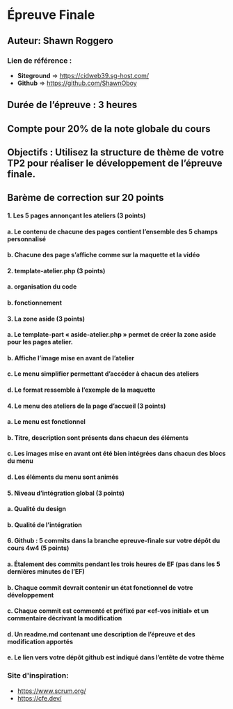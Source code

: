 # Épreuve Finale

## Auteur: Shawn Roggero

### Lien de référence :
  - **Siteground** => https://cidweb39.sg-host.com/
  - **Github** => https://github.com/ShawnOboy
 
## Durée de l’épreuve : 3 heures  
## Compte pour 20% de la note globale du cours
## Objectifs :  Utilisez la structure de thème de votre TP2 pour réaliser le développement de l’épreuve finale.

## Barème de correction sur 20 points
#### 1.	Les 5 pages annonçant les ateliers (3 points)        
#### a.	Le contenu de chacune des pages contient l’ensemble des 5 champs personnalisé
#### b.	Chacune des page s’affiche comme sur la maquette et la vidéo

#### 2.	template-atelier.php (3 points) 
#### a.	organisation du code
#### b.	fonctionnement

#### 3.	La zone aside (3 points)
#### a.	Le template-part « aside-atelier.php » permet de créer la zone aside pour les pages atelier.
#### b.	Affiche l’image mise en avant de l’atelier
#### c.	Le menu simplifier permettant d’accéder à chacun des ateliers
#### d.	Le format ressemble à l’exemple de la maquette

#### 4.	Le menu des ateliers de la page d’accueil (3 points)
#### a.	Le menu est fonctionnel
#### b.	Titre, description sont présents dans chacun des éléments 
#### c.	Les images mise en avant ont été bien intégrées dans chacun des blocs du menu
#### d.	Les éléments du menu sont animés

#### 5.	Niveau d’intégration global (3 points)
#### a.	Qualité du design
#### b.	Qualité de l’intégration

#### 6.	Github : 5 commits dans la branche epreuve-finale sur votre dépôt du cours 4w4 (5 points)
#### a.	Étalement des commits pendant les trois heures de EF (pas dans les 5 dernières minutes de l’EF)
#### b.	Chaque commit devrait contenir un état fonctionnel de votre développement
#### c.	Chaque commit est commenté et préfixé par «ef-vos initial» et un commentaire décrivant la modification
#### d.	Un readme.md contenant une description de l’épreuve et des modification apportés
#### e.	Le lien vers votre dépôt github est indiqué dans l’entête de votre thème

### Site d'inspiration:

  - https://www.scrum.org/
  - https://cfe.dev/
